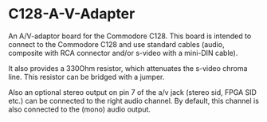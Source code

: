 # C128-A-V-Adapter
An A/V-adaptor board for the Commodore C128. This board is intended to connect to the Commodore C128 and use standard cables (audio, composite with RCA connector and/or s-video with a mini-DIN cable).

It also provides a 330Ohm resistor, which attenuates the s-video chroma line. This resistor can be bridged with a jumper.

Also an optional stereo output on pin 7 of the a/v jack (stereo sid, FPGA SID etc.) can be connected to the right audio channel. By default, this channel is also connected to the (mono) audio output.

